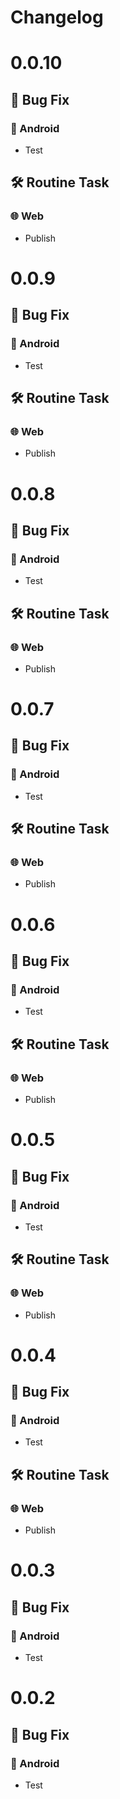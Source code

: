 # Changelog

# 0.0.10

## 🦛 Bug Fix
### 🤖 Android
- Test
## 🛠️ Routine Task
### 🌐 Web
- Publish

# 0.0.9

## 🦛 Bug Fix
### 🤖 Android
- Test
## 🛠️ Routine Task
### 🌐 Web
- Publish

# 0.0.8

## 🦛 Bug Fix
### 🤖 Android
- Test
## 🛠️ Routine Task
### 🌐 Web
- Publish

# 0.0.7

## 🦛 Bug Fix
### 🤖 Android
- Test
## 🛠️ Routine Task
### 🌐 Web
- Publish

# 0.0.6

## 🦛 Bug Fix
### 🤖 Android
- Test
## 🛠️ Routine Task
### 🌐 Web
- Publish

# 0.0.5

## 🦛 Bug Fix
### 🤖 Android
- Test
## 🛠️ Routine Task
### 🌐 Web
- Publish

# 0.0.4

## 🦛 Bug Fix
### 🤖 Android
- Test
## 🛠️ Routine Task
### 🌐 Web
- Publish

# 0.0.3

## 🦛 Bug Fix
### 🤖 Android
- Test

# 0.0.2

## 🦛 Bug Fix
### 🤖 Android
- Test
